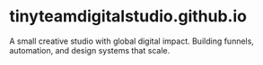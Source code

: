 # tinyteamdigitalstudio.github.io
A small creative studio with global digital impact. Building funnels, automation, and design systems that scale.
